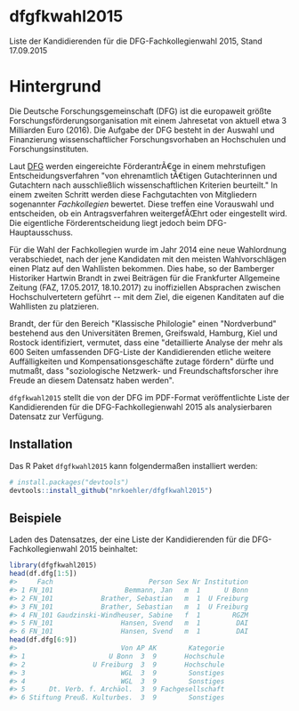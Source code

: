 
<!-- README.md is generated from README.Rmd. Please edit that file -->
dfgfkwahl2015
=============

Liste der Kandidierenden für die DFG-Fachkollegienwahl 2015, Stand 17.09.2015

Hintergrund
===========

Die Deutsche Forschungsgemeinschaft (DFG) ist die europaweit größte Forschungsförderungsorganisation mit einem Jahresetat von aktuell etwa 3 Milliarden Euro (2016). Die Aufgabe der DFG besteht in der Auswahl und Finanzierung wissenschaftlicher Forschungsvorhaben an Hochschulen und Forschungsinstituten.

Laut [DFG](http://www.dfg.de/dfg_profil/aufgaben/index.html) werden eingereichte FörderantrÃ€ge in einem mehrstufigen Entscheidungsverfahren "von ehrenamtlich tÃ€tigen Gutachterinnen und Gutachtern nach ausschließlich wissenschaftlichen Kriterien beurteilt." In einem zweiten Schritt werden diese Fachgutachten von Mitgliedern sogenannter *Fachkollegien* bewertet. Diese treffen eine Vorauswahl und entscheiden, ob ein Antragsverfahren weitergefÃŒhrt oder eingestellt wird. Die eigentliche Förderentscheidung liegt jedoch beim DFG-Hauptausschuss.

Für die Wahl der Fachkollegien wurde im Jahr 2014 eine neue Wahlordnung verabschiedet, nach der jene Kandidaten mit den meisten Wahlvorschlägen einen Platz auf den Wahllisten bekommen. Dies habe, so der Bamberger Historiker Hartwin Brandt in zwei Beiträgen für die Frankfurter Allgemeine Zeitung (FAZ, 17.05.2017, 18.10.2017) zu inoffiziellen Absprachen zwischen Hochschulvertetern geführt -- mit dem Ziel, die eigenen Kanditaten auf die Wahllisten zu platzieren.

Brandt, der für den Bereich "Klassische Philologie" einen "Nordverbund" bestehend aus den Universitäten Bremen, Greifswald, Hamburg, Kiel und Rostock identifiziert, vermutet, dass eine "detaillierte Analyse der mehr als 600 Seiten umfassenden DFG-Liste der Kandidierenden etliche weitere Auffälligkeiten und Kompensationsgeschäfte zutage fördern" dürfte und mutmaßt, dass "soziologische Netzwerk- und Freundschaftsforscher ihre Freude an diesem Datensatz haben werden".

`dfgfkwahl2015` stellt die von der DFG im PDF-Format veröffentlichte Liste der Kandidierenden für die DFG-Fachkollegienwahl 2015 als analysierbaren Datensatz zur Verfügung.

Installation
------------

Das R Paket `dfgfkwahl2015` kann folgendermaßen installiert werden:

``` r
# install.packages("devtools")
devtools::install_github("nrkoehler/dfgfkwahl2015")
```

Beispiele
---------

Laden des Datensatzes, der eine Liste der Kandidierenden für die DFG-Fachkollegienwahl 2015 beinhaltet:

``` r
library(dfgfkwahl2015)
head(df.dfg[1:5])
#>     Fach                        Person Sex Nr Institution
#> 1 FN_101                  Bemmann, Jan   m  1      U Bonn
#> 2 FN_101            Brather, Sebastian   m  1  U Freiburg
#> 3 FN_101            Brather, Sebastian   m  1  U Freiburg
#> 4 FN_101 Gaudzinski-Windheuser, Sabine   f  1        RGZM
#> 5 FN_101                 Hansen, Svend   m  1         DAI
#> 6 FN_101                 Hansen, Svend   m  1         DAI
head(df.dfg[6:9])
#>                          Von AP AK        Kategorie
#> 1                     U Bonn  3  9       Hochschule
#> 2                 U Freiburg  3  9       Hochschule
#> 3                        WGL  3  9        Sonstiges
#> 4                        WGL  3  9        Sonstiges
#> 5      Dt. Verb. f. Archäol.  3  9 Fachgesellschaft
#> 6 Stiftung Preuß. Kulturbes.  3  9        Sonstiges
```
